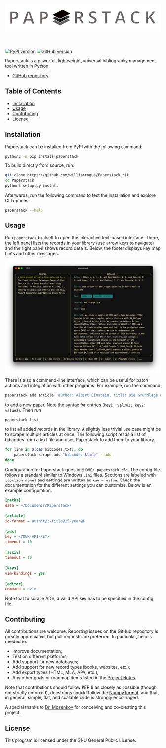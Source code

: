 <h1 align="center">
<img src="https://raw.githubusercontent.com/williamroque/Paperstack/main/logo.svg" width="600">
</h1><br>

[![PyPI version](https://badge.fury.io/py/paperstack.svg)](https://badge.fury.io/py/paperstack) [![GitHub version](https://badge.fury.io/gh/williamroque%2FPaperstack.svg)](https://badge.fury.io/gh/williamroque%2FPaperstack)

Paperstack is a powerful, lightweight, universal bibliography management tool written in Python.

- [GitHub repository](https://github.com/williamroque/Paperstack)

## Table of Contents

- [Installation](#installation)
- [Usage](#usage)
- [Contributing](#contributing)
- [License](#license)

## Installation

Paperstack can be installed from PyPI with the following command:

```sh
python3 -m pip install paperstack
```

To build directly from source, run:

```sh
git clone https://github.com/williamroque/Paperstack.git
cd Paperstack
python3 setup.py install
```

Afterwards, run the following command to test the installation and explore CLI options.

```sh
paperstack --help
```

## Usage

Run `paperstack` by itself to open the interactive text-based interface. There, the left panel lists the records in your library (use arrow keys to navigate) and the right panel shows record details. Below, the footer displays key map hints and other messages.

<p align="center">
<img src="https://raw.githubusercontent.com/williamroque/Paperstack/main/screenshot_1.png" width="800">
</p>

There is also a command-line interface, which can be useful for batch actions and integration with other programs. For example, run the command

```sh
paperstack add article 'author: Albert Einstein; title: Die Grundlage der allgemeinen Relativitätstheorie; journal: AdP; year: 1916'
```

to add a new paper. Note the syntax for entries (`key1: value1; key2: value2`). Then run

```sh
paperstack list
```

to list all added records in the library. A slightly less trivial use case might be to scrape multiple articles at once. The following script reads a list of bibcodes from a text file and uses Paperstack to add them to your library.

```sh
for line in $(cat bibcodes.txt); do
    paperstack scrape ads "bibcode: $line" --add
done
```

Configuration for Paperstack goes in `$HOME/.paperstack.cfg`. The config file follows a standard similar to Windows `.ini` files. Sections are labeled with `[section name]` and settings are written as `key = value`. Check the documentation for the different settings you can customize. Below is an example configuration.

```ini
[paths]
data = ~/Documents/Paperstack/

[article]
id-format = author@2-title@15-year@4

[ads]
key = <YOUR-API-KEY>
timeout = 10

[arxiv]
timeout = 10

[keys]
vim-bindings = yes

[editor]
command = nvim
```

Note that to scrape ADS, a valid API key has to be specified in the config file.

## Contributing

All contributions are welcome. Reporting issues on the GitHub repository is greatly appreciated, but pull requests are preferred. In particular, help is needed to:

- Improve documentation;
- Test on different platforms;
- Add support for new databases;
- Add support for new record types (books, websites, etc.);
- Add export types (HTML, MLA, APA, etc.);
- Any other goals or roadmap items listed in the [Project Notes](./notes.org).

Note that contributions should follow PEP 8 as closely as possible (though not strictly enforced), docstrings should follow the [Numpy format](https://numpydoc.readthedocs.io/en/latest/format.html), and that, in general, simple, flat, and scalable code is strongly encouraged.

A special thanks to [Dr. Mosenkov](https://physics.byu.edu/department/directory/mosenkov) for conceiving and co-creating this project.

## License

This program is licensed under the GNU General Public License.
